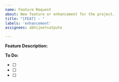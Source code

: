 ```yaml
---
name: Feature Request
about: New feature or enhancement for the project.
title: "[FEAT] - "
labels: 'enhancement'
assignees: abhijeetsatpute

---
```


**Feature Description:**


**To Do:**

- [ ] 
- [ ] 
- [ ]
